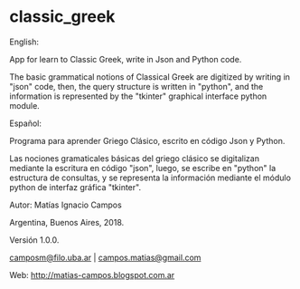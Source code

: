 # classic_greek

English:

App for learn to Classic Greek, write in Json and Python code.

The basic grammatical notions of Classical Greek are digitized by writing in "json" code, then, the query structure is written in "python", and the information is represented by the "tkinter" graphical interface python module.

Español:

Programa para aprender Griego Clásico, escrito en código Json y Python.

Las nociones gramaticales básicas del griego clásico se digitalizan mediante la escritura en código "json", luego, se escribe en "python" la estructura de consultas, y se representa la información mediante el módulo python de interfaz gráfica "tkinter".


Autor: Matías Ignacio Campos

Argentina, Buenos Aires, 2018.

Versión 1.0.0.


<camposm@filo.uba.ar> | <campos.matias@gmail.com> 

Web: <http://matias-campos.blogspot.com.ar>
